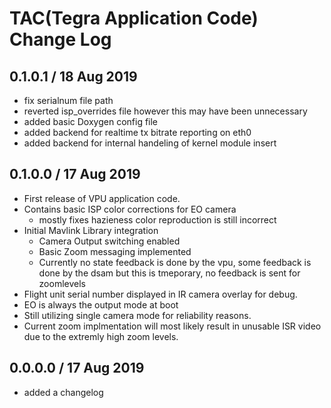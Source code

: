 # TAC(Tegra Application Code) Change Log

## 0.1.0.1 / 18 Aug 2019

- fix serialnum file path
- reverted isp_overrides file however this may have been unnecessary
- added basic Doxygen config file
- added backend for realtime tx bitrate reporting on eth0
- added backend for internal handeling of kernel module insert

## 0.1.0.0 / 17 Aug 2019

- First release of VPU application code.
- Contains basic ISP color corrections for EO camera
  - mostly fixes hazieness color reproduction is still incorrect
- Initial Mavlink Library integration
  - Camera Output switching enabled
  - Basic Zoom messaging implemented
  - Currently no state feedback is done by the vpu, some feedback is done by the dsam but this is tmeporary, no feedback is sent for zoomlevels
- Flight unit serial number displayed in IR camera overlay for debug.
- EO is always the output mode at boot
- Still utilizing single camera mode for reliability reasons.
- Current zoom implmentation will most likely result in unusable ISR video due to the extremly high zoom levels.  

## 0.0.0.0 / 17 Aug 2019

- added a changelog
